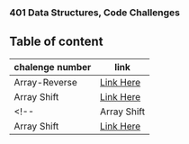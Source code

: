 
### 401 Data Structures, Code Challenges

## Table of content


| chalenge number | link |
|---|---|
|Array-Reverse|[Link Here](Challenge/array-reverse/README.md)|
|Array Shift|[Link Here](Challenge/array-insert-shift/README.md)|
<!-- |Array Shift|[Link Here](Challenge/array-insert-shift/README.md)|
|Array Shift|[Link Here](Challenge/array-insert-shift/README.md)| -->
